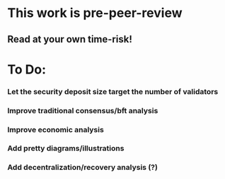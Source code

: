 #  This work is pre-peer-review
## Read at your own time-risk!

# To Do:
### Let the security deposit size target the number of validators
### Improve traditional consensus/bft analysis
### Improve economic analysis
### Add pretty diagrams/illustrations
### Add decentralization/recovery analysis (?)
